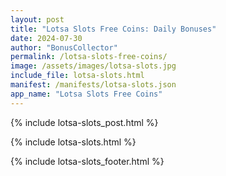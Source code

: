 ```yaml
---
layout: post
title: "Lotsa Slots Free Coins: Daily Bonuses"
date: 2024-07-30
author: "BonusCollector"
permalink: /lotsa-slots-free-coins/
image: /assets/images/lotsa-slots.jpg
include_file: lotsa-slots.html
manifest: /manifests/lotsa-slots.json
app_name: "Lotsa Slots Free Coins"
---
```


{% include lotsa-slots_post.html %}

{% include lotsa-slots.html %}

{% include lotsa-slots_footer.html %}